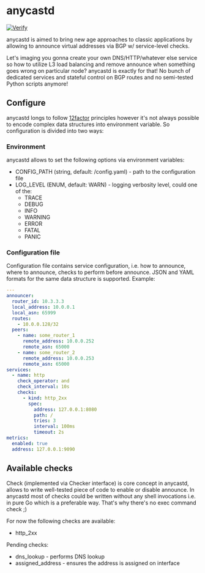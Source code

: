 # anycastd

[![Verify](https://github.com/teran/anycastd/actions/workflows/verify.yml/badge.svg?branch=master)](https://github.com/teran/anycastd/actions/workflows/verify.yml)

anycastd is aimed to bring new age approaches to classic applications by allowing
to announce virtual addresses via BGP w/ service-level checks.

Let's imaging you gonna create your own DNS/HTTP/whatever else service so how
to utilize L3 load balancing and remove announce when something goes wrong on
particular node? anycastd is exactly for that! No bunch of dedicated services
and stateful control on BGP routes and no semi-tested Python scripts anymore!

## Configure

anycastd longs to follow [12factor](https://12factor.net) principles however
it's not always possible to encode complex data structures into environment
variable. So configuration is divided into two ways:

### Environment

anycastd allows to set the following options via environment variables:

* CONFIG_PATH (string, default: /config.yaml) - path to the configuration file
* LOG_LEVEL (ENUM, default: WARN) - logging verbosity level, could one of the:
  * TRACE
  * DEBUG
  * INFO
  * WARNING
  * ERROR
  * FATAL
  * PANIC

### Configuration file

Configuration file contains service configuration, i.e. how to announce,
where to announce, checks to perform before announce. JSON and YAML formats
for the same data structure is supported. Example:

```yaml
---
announcer:
  router_id: 10.3.3.3
  local_address: 10.0.0.1
  local_asn: 65999
  routes:
    - 10.0.0.128/32
  peers:
    - name: some_router_1
      remote_address: 10.0.0.252
      remote_asn: 65000
    - name: some_router_2
      remote_address: 10.0.0.253
      remote_asn: 65000
services:
  - name: http
    check_operator: and
    check_interval: 10s
    checks:
      - kind: http_2xx
        spec:
          address: 127.0.0.1:8080
          path: /
          tries: 3
          interval: 100ms
          timeout: 2s
metrics:
  enabled: true
  address: 127.0.0.1:9090

```

## Available checks

Check (implemented via Checker interface) is core concept in anycastd, allows
to write well-tested piece of code to enable or disable announce. In anycastd
most of checks could be written without any shell invocations i.e. in pure Go
which is a preferable way. That's why there's no exec command check ;)

For now the following checks are available:

* http_2xx

Pending checks:

* dns_lookup - performs DNS lookup
* assigned_address - ensures the address is assigned on interface

